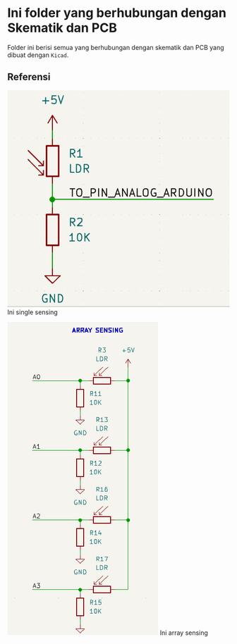 # Ini folder yang berhubungan dengan Skematik dan PCB #
Folder ini berisi semua yang berhubungan dengan skematik dan PCB yang dibuat dengan `Kicad`.

## Referensi ##
![single-sensing-ldr](../doc/single_sensing_ldr.png) Ini single sensing

![array-sensing-ldr](../doc/array_sensing_ldr.png) Ini array sensing